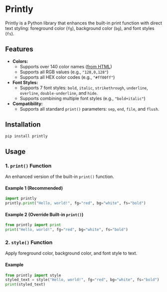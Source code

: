 # Printly
Printly is a Python library that enhances the built-in print function with direct text styling: foreground color (`fg`), background color (`bg`), and font styles (`fs`).

## Features
- **Colors:**
  - Supports over 140 color names ([from HTML](https://htmlcolorcodes.com/color-names/))
  - Supports all RGB values (e.g., `"128,0,128"`)
  - Supports all HEX color codes (e.g., `"#ff00ff"`)
- **Font Styles:**
  - Supports 7 font styles: `bold`, `italic`, `strikethrough`, `underline`, `overline`, `double-underline`, and `hide`.
  - Supports combining multiple font styles (e.g., `"bold+italic"`)
- **Compatibility:**
  - Supports all standard `print()` parameters: `sep`, `end`, `file`, and `flush`.

## Installation
```bash
pip install printly
```

## Usage

### 1. `print()` Function
An enhanced version of the built-in `print()` function.

#### Example 1 (Recommended)
```python
import printly
printly.print("Hello, world!", fg="red", bg="white", fs="bold") 
```
#### Example 2 (Override Built-in `print()`)
```python
from printly import print
print("Hello, world!", fg="red", bg="white", fs="bold")
```

### 2. `style()` Function
Apply foreground color, background color, and font style to text.

#### Example
```python
from printly import style
styled_text = style("Hello, world!", fg="red", bg="white", fs="bold")
print(styled_text)
```